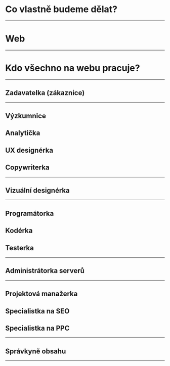 <!-- .slide: data-state="c-slide-inter" -->
# Co vlastně budeme dělat?

---

# Web

---

# Kdo všechno na webu pracuje?

---

## Zadavatelka (zákaznice)

---

## Výzkumnice
## Analytička
## UX designérka
## Copywriterka

---

## Vizuální designérka

---

## Programátorka
## Kodérka
## Testerka

---

## Administrátorka serverů

---

## Projektová manažerka
## Specialistka na SEO
## Specialistka na PPC

---

## Správkyně obsahu

---

